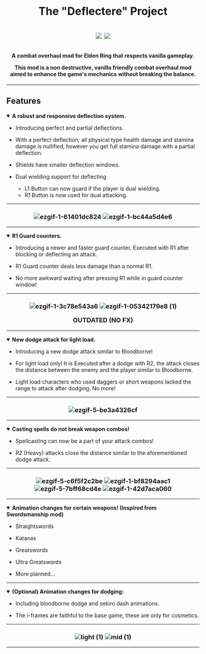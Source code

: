 <h1 align="center"> The "Deflectere" Project 

<img src='https://img.shields.io/badge/developer-Ermith-green' /> <img src='https://img.shields.io/badge/developer-Jutraim-green' />

</h1> 

<h4 align="center">
A combat overhaul mod for Elden Ring that respects vanilla gameplay.


This mod is a non destructive, vanilla friendly combat overhaul mod aimed to enhance the game's mechanics without breaking the balance.

</h4>

---

<h2> Features </h2>

<details open>
<summary><strong>A robust and responsive deflection system.</strong></summary>

- Introducing perfect and partial deflections.

- With a perfect deflection; all physical type health damage and stamina damage is nullified, however you get full stamina damage with a partial deflection.

- Shields have smaller deflection windows.

- Dual wielding support for deflecting
	- L1 Button can now guard if the player is dual wielding.
	- R1 Button is now used for dual attacking.

</details>

---

<h3 align="center">

![ezgif-1-61401dc824](https://user-images.githubusercontent.com/72628161/228978865-d40658c3-1bda-4ace-9e6a-dca14694afeb.gif)
![ezgif-1-bc44a5d4e6](https://user-images.githubusercontent.com/72628161/228979007-0eb1abc7-5f59-49dc-bbfc-9ddd68cd8e3e.gif)

</h3>

---

<details open>
<summary><strong>R1 Guard counters.</strong></summary>

- Introducing a newer and faster guard counter, Executed with R1 after blocking or deflecting an attack.

- R1 Guard counter deals less damage than a normal R1.

- No more awkward waiting after pressing R1 while in guard counter window!

</details>

---

<h3 align="center">

![ezgif-1-3c78e543a6](https://user-images.githubusercontent.com/72628161/228981388-23272426-4f04-4359-a89f-249c5bcbb819.gif)
![ezgif-1-05342179e8 (1)](https://user-images.githubusercontent.com/72628161/228981464-01358d3b-6683-457f-98a9-43ff362445eb.gif)

OUTDATED (NO FX)

</h3>

---

<details open>
<summary><strong>New dodge attack for light load.</strong></summary>

- Introducing a new dodge attack similar to Bloodborne!

- For light load only! It is Executed after a dodge with R2, the attack closes the distance between the enemy and the player similar to Bloodborne.

- Light load characters who used daggers or short weapons lacked the range to attack after dodging. No more!

</details>

---

<h3 align="center">

![ezgif-5-be3a4326cf](https://user-images.githubusercontent.com/72628161/228981955-26f72a07-ccca-4502-b10d-c27605e53b87.gif)

</h3>

---

<details open>
<summary><strong>Casting spells do not break weapon combos!</strong></summary>

- Spellcasting can now be a part of your attack combos!

- R2 (Heavy) attacks close the distance similar to the aforementioned dodge attack.

</details>

---

<h3 align="center">

![ezgif-5-c6f5f2c2be](https://user-images.githubusercontent.com/72628161/228983260-a846ab62-29e6-4499-b601-92ca356b96b6.gif)
![ezgif-1-bf8294aac1](https://user-images.githubusercontent.com/72628161/228982326-b29332c9-af1c-4173-94ed-7a6dd19d55b5.gif)
![ezgif-5-7bff68cd4e](https://user-images.githubusercontent.com/72628161/228983119-d1939588-c5ee-4ce0-8f8a-aeecf7419c19.gif)
![ezgif-1-42d7aca060](https://user-images.githubusercontent.com/72628161/228982239-65d43502-99d2-4785-b773-f45ae7c2985f.gif)

</h3>

---

<details open>
<summary><strong>Animation changes for certain weapons! (Inspired from Swordsmanship mod)</strong></summary>

- Straightswords

- Katanas

- Greatswords

- Ultra Greatswords

- More planned...

</details>

---

<details open>
<summary><strong>(Optional) Animation changes for dodging:</strong></summary>

- Including bloodborne dodge and sekiro dash animations.

- The i-frames are faithful to the base game, these are only for cosmetics.

</details>

---

<h3 align="center">

![light (1)](https://user-images.githubusercontent.com/72628161/228982515-83e3ecdc-9d5a-4362-9ce8-aeaaed50641a.gif)
![mid (1)](https://user-images.githubusercontent.com/72628161/228982550-d4f3823b-e566-4524-bb55-abd8ae245108.gif)

</h3>

---

